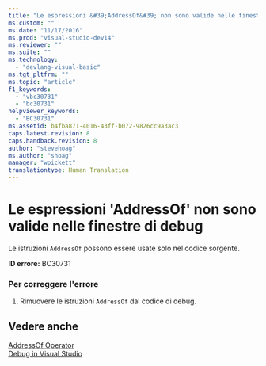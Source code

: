 ```yaml
---
title: "Le espressioni &#39;AddressOf&#39; non sono valide nelle finestre di debug | Microsoft Docs"
ms.custom: ""
ms.date: "11/17/2016"
ms.prod: "visual-studio-dev14"
ms.reviewer: ""
ms.suite: ""
ms.technology: 
  - "devlang-visual-basic"
ms.tgt_pltfrm: ""
ms.topic: "article"
f1_keywords: 
  - "vbc30731"
  - "bc30731"
helpviewer_keywords: 
  - "BC30731"
ms.assetid: b4fba871-4016-43ff-b072-9826cc9a3ac3
caps.latest.revision: 8
caps.handback.revision: 8
author: "stevehoag"
ms.author: "shoag"
manager: "wpickett"
translationtype: Human Translation
---
```

# Le espressioni &#39;AddressOf&#39; non sono valide nelle finestre di debug
Le istruzioni `AddressOf` possono essere usate solo nel codice sorgente.  
  
 **ID errore:** BC30731  
  
### Per correggere l'errore  
  
1.  Rimuovere le istruzioni `AddressOf` dal codice di debug.  
  
## Vedere anche  
 [AddressOf Operator](../../visual-basic/language-reference/operators/addressof-operator.md)   
 [Debug in Visual Studio](/visual-studio/debugger/debugging-in-visual-studio)
